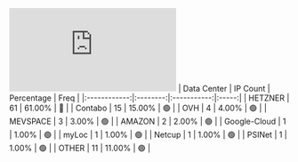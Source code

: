 ![Diagramm](https://github.com/obajay/StateSync-snapshots/blob/main/Projects/Ojo/1/README.md)
| Data Center | IP Count | Percentage | Freq |
|:------------:|:--------:|:-----------:|:-----:|
| HETZNER | 61 | 61.00% | 🔴 |
| Contabo | 15 | 15.00% | 🟢 |
| OVH | 4 | 4.00% | 🟢 |
| MEVSPACE | 3 | 3.00% | 🟢 |
| AMAZON | 2 | 2.00% | 🟢 |
| Google-Cloud | 1 | 1.00% | 🟢 |
| myLoc | 1 | 1.00% | 🟢 |
| Netcup | 1 | 1.00% | 🟢 |
| PSINet | 1 | 1.00% | 🟢 |
| OTHER | 11 | 11.00% | 🟢 |